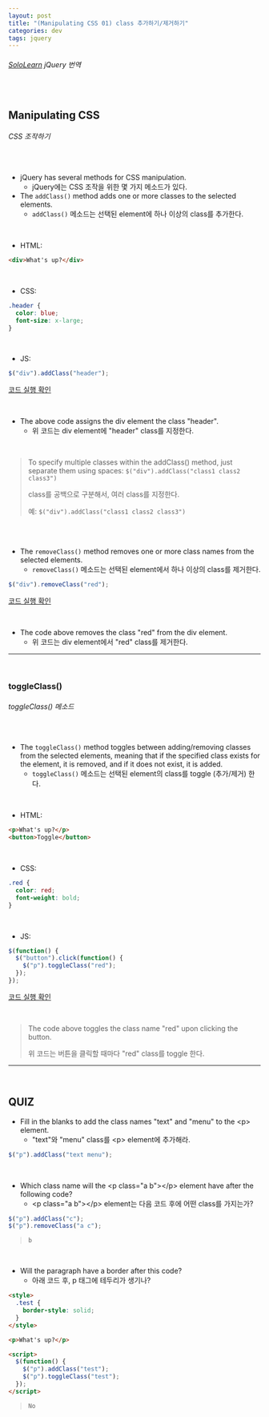 ```yaml
---
layout: post
title: "(Manipulating CSS 01) class 추가하기/제거하기"
categories: dev
tags: jquery
---
```


###### [SoloLearn](https://www.sololearn.com/) jQuery 번역

<br>

## Manipulating CSS

###### CSS 조작하기

<br>

- jQuery has several methods for CSS manipulation.
  - jQuery에는 CSS 조작을 위한 몇 가지 메소드가 있다.
- The `addClass()` method adds one or more classes to the selected elements.
  - `addClass()` 메소드는 선택된 element에 하나 이상의 class를 추가한다.

<br>

- HTML:

```html
<div>What's up?</div>
```

<br>

- CSS:

```css
.header {
  color: blue;
  font-size: x-large;
}
```

<br>

- JS:

```js
$("div").addClass("header");
```

[코드 실행 확인](https://code.sololearn.com/1115/#js)

<br>

- The above code assigns the div element the class "header".
  - 위 코드는 div element에 "header" class를 지정한다.

<br>

> To specify multiple classes within the addClass() method, just separate them using spaces: `$("div").addClass("class1 class2 class3")`
>
> class를 공백으로 구분해서, 여러 class를 지정한다.
>
> 예: `$("div").addClass("class1 class2 class3")`

<br>

<br>

- The `removeClass()` method removes one or more class names from the selected elements.
  - `removeClass()` 메소드는 선택된 element에서 하나 이상의 class를 제거한다.

```js
$("div").removeClass("red");
```

[코드 실행 확인](https://code.sololearn.com/1116/#js)

<br>

- The code above removes the class "red" from the div element.
  - 위 코드는 div element에서 "red" class를 제거한다.

------

<br>

### toggleClass()

###### toggleClass() 메소드

<br>

- The `toggleClass()` method toggles between adding/removing classes from the selected elements, meaning that if the specified class exists for the element, it is removed, and if it does not exist, it is added.
  - `toggleClass()` 메소드는 선택된 element의 class를 toggle (추가/제거) 한다.

<br>

- HTML:

```html
<p>What's up?</p>
<button>Toggle</button>
```

<br>

- CSS:

```css
.red {
  color: red;
  font-weight: bold;
}
```

<br>

- JS:

```js
$(function() {
  $("button").click(function() {
    $("p").toggleClass("red");
  });
});
```

[코드 실행 확인](https://code.sololearn.com/1117/#js)

<br>

> The code above toggles the class name "red" upon clicking the button.
>
> 위 코드는 버튼을 클릭할 때마다 "red" class를 toggle 한다.

------

<br>

## QUIZ

- Fill in the blanks to add the class names "text" and "menu" to the \<p> element.
  - "text"와 "menu" class를 \<p> element에 추가해라.

```js
$("p").addClass("text menu");
```

<br>

- Which class name will the \<p class="a b">\</p> element have after the following code?
  - \<p class="a b">\</p> element는 다음 코드 후에 어떤 class를 가지는가?

```js
$("p").addClass("c");
$("p").removeClass("a c");
```

> `b`

<br>

- Will the paragraph have a border after this code?
  - 아래 코드 후, p 태그에 테두리가 생기나?

```html
<style>
  .test {
    border-style: solid;
  }
</style>

<p>What's up?</p>

<script>
  $(function() {
    $("p").addClass("test");
    $("p").toggleClass("test");
  });
</script>
```

> `No`

<br>